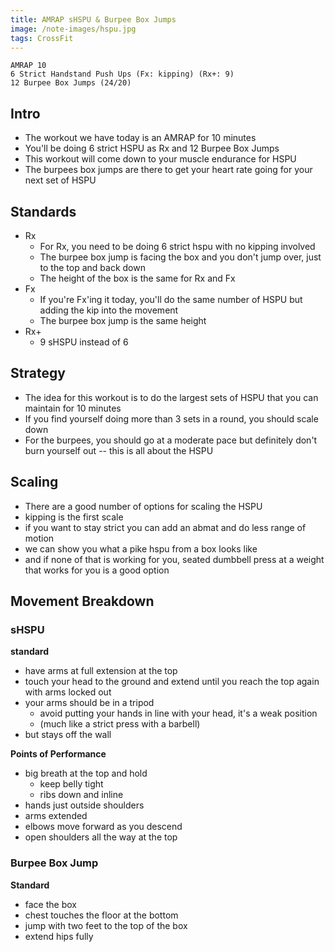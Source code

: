 ```yaml
---
title: AMRAP sHSPU & Burpee Box Jumps
image: /note-images/hspu.jpg
tags: CrossFit
---
```


```
AMRAP 10
6 Strict Handstand Push Ups (Fx: kipping) (Rx+: 9)
12 Burpee Box Jumps (24/20)
```

## Intro
- The workout we have today is an AMRAP for 10 minutes
- You'll be doing 6 strict HSPU as Rx and 12 Burpee Box Jumps
- This workout will come down to your muscle endurance for HSPU
- The burpees box jumps are there to get your heart rate going for your next set of HSPU

## Standards
- Rx
  - For Rx, you need to be doing 6 strict hspu with no kipping involved
  - The burpee box jump is facing the box and you don't jump over, just to the top and back down
  - The height of the box is the same for Rx and Fx
- Fx
  - If you're Fx'ing it today, you'll do the same number of HSPU but adding the kip into the movement
  - The burpee box jump is the same height
- Rx+
  - 9 sHSPU instead of 6

## Strategy
- The idea for this workout is to do the largest sets of HSPU that you can maintain for 10 minutes
- If you find yourself doing more than 3 sets in a round, you should scale down
- For the burpees, you should go at a moderate pace but definitely don't burn yourself out -- this is all about the HSPU

## Scaling
- There are a good number of options for scaling the HSPU
- kipping is the first scale
- if you want to stay strict you can add an abmat and do less range of motion
- we can show you what a pike hspu from a box looks like
- and if none of that is working for you, seated dumbbell press at a weight that works for you is a good option

## Movement Breakdown

### sHSPU
**standard**
- have arms at full extension at the top
- touch your head to the ground and extend until you reach the top again with arms locked out
- your arms should be in a tripod
  - avoid putting your hands in line with your head, it's a weak position
  - (much like a strict press with a barbell)
- but stays off the wall

**Points of Performance**
- big breath at the top and hold
  - keep belly tight
  - ribs down and inline
- hands just outside shoulders
- arms extended
- elbows move forward as you descend
- open shoulders all the way at the top

### Burpee Box Jump
**Standard**
- face the box
- chest touches the floor at the bottom
- jump with two feet to the top of the box
- extend hips fully